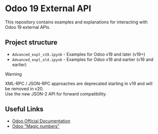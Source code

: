 # Odoo 19 External API

This repository contains examples and explanations for interacting with Odoo 19 external APIs.

## Project structure

- `Advanced_expl_v19.ipynb` - Examples for Odoo v19 and later (v19+)
- `Advanced_expl_old.ipynb` - Examples for Odoo v19 and earlier (v19 and earlier)

> [!WARNING]
> XML-RPC / JSON-RPC approaches are deprecated starting in v19 and will be removed in v20. <br/>
> Use the new JSON-2 API for forward compatibility.

## Useful Links
- [Odoo Official Documentation](https://www.odoo.com/documentation/19.0/developer/reference/external_api.html)
- [Odoo "Magic numbers"](https://www.odoo.com/documentation/19.0/developer/reference/backend/orm.html#odoo.fields.Command)
